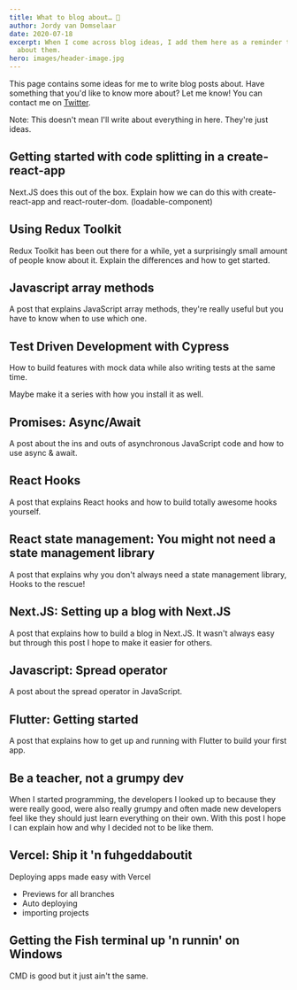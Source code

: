 ```yaml
---
title: What to blog about… 🤔️
author: Jordy van Domselaar
date: 2020-07-18
excerpt: When I come across blog ideas, I add them here as a reminder to write
  about them.
hero: images/header-image.jpg
---
```

This page contains some ideas for me to write blog posts about. Have something that you'd like to know more about? Let me know! You can contact me on [Twitter](https://twitter.com/Jordy_vD_).

Note: This doesn't mean I'll write about everything in here. They're just ideas.

## Getting started with code splitting in a create-react-app

Next.JS does this out of the box. Explain how we can do this with create-react-app and react-router-dom. (loadable-component)

## Using Redux Toolkit

Redux Toolkit has been out there for a while, yet a surprisingly small amount of people know about it. Explain the differences and how to get started.

## Javascript array methods

A post that explains JavaScript array methods, they're really useful but you have to know when to use which one.

## Test Driven Development with Cypress

How to build features with mock data while also writing tests at the same time.

Maybe make it a series with how you install it as well.

## Promises: Async/Await

A post about the ins and outs of asynchronous JavaScript code and how to use async & await.

## React Hooks

A post that explains React hooks and how to build totally awesome hooks yourself.

## React state management: You might not need a state management library

A post that explains why you don't always need a state management library, Hooks to the rescue!

## Next.JS: Setting up a blog with Next.JS

A post that explains how to build a blog in Next.JS. It wasn't always easy but through this post I hope to make it easier for others.

## Javascript: Spread operator

A post about the spread operator in JavaScript.

## Flutter: Getting started

A post that explains how to get up and running with Flutter to build your first app.

## Be a teacher, not a grumpy dev

When I started programming, the developers I looked up to because they were really good, were also really grumpy and often made new developers feel like they should just learn everything on their own. With this post I hope I can explain how and why I decided not to be like them.

## Vercel: Ship it 'n fuhgeddaboutit

Deploying apps made easy with Vercel

* Previews for all branches
* Auto deploying
* importing projects

## Getting the Fish terminal up 'n runnin' on Windows

CMD is good but it just ain't the same.